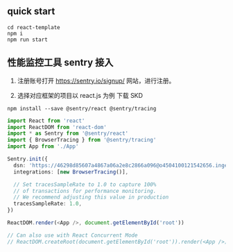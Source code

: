 ## quick start

```shell
cd react-template
npm i
npm run start

```

## 性能监控工具 sentry 接入

1. 注册账号打开 https://sentry.io/signup/ 网站，进行注册。

2. 选择对应框架的项目以 react.js 为例 下载 SKD

```shell
npm install --save @sentry/react @sentry/tracing

```

```ts
import React from 'react'
import ReactDOM from 'react-dom'
import * as Sentry from '@sentry/react'
import { BrowserTracing } from '@sentry/tracing'
import App from './App'

Sentry.init({
  dsn: 'https://46298d85607a4867a06a2e8c2866a096@o4504100121542656.ingest.sentry.io/4504100125474816',
  integrations: [new BrowserTracing()],

  // Set tracesSampleRate to 1.0 to capture 100%
  // of transactions for performance monitoring.
  // We recommend adjusting this value in production
  tracesSampleRate: 1.0,
})

ReactDOM.render(<App />, document.getElementById('root'))

// Can also use with React Concurrent Mode
// ReactDOM.createRoot(document.getElementById('root')).render(<App />);
```
